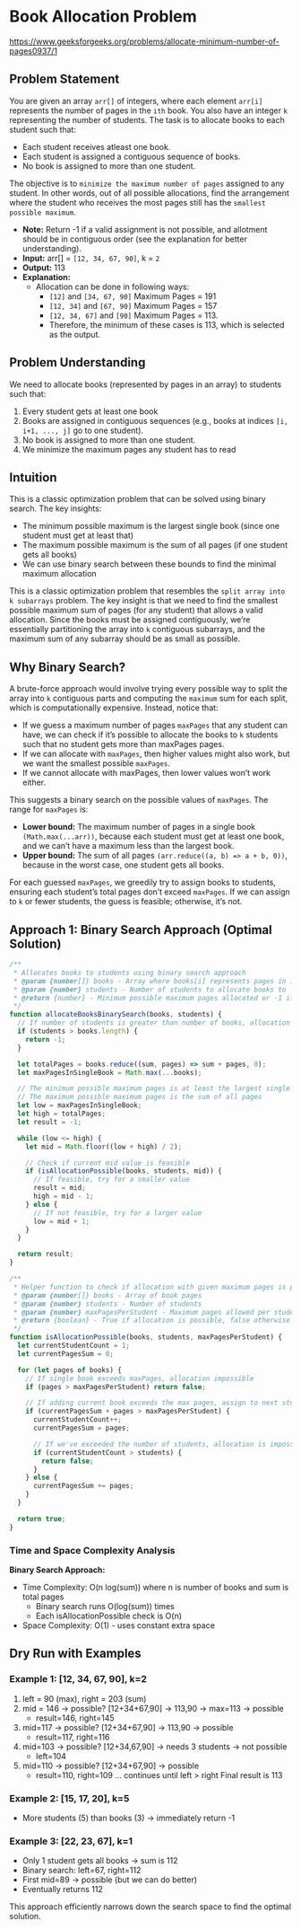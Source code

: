 # Book Allocation Problem

https://www.geeksforgeeks.org/problems/allocate-minimum-number-of-pages0937/1

## Problem Statement

You are given an array `arr[]` of integers, where each element `arr[i]` represents the number of pages in the `ith` book.
You also have an integer `k` representing the number of students. The task is to allocate books to each student such that:

- Each student receives atleast one book.
- Each student is assigned a contiguous sequence of books.
- No book is assigned to more than one student.

The objective is to `minimize the maximum number of pages` assigned to any student.
In other words, out of all possible allocations, find the arrangement where the student who receives the most pages still has the `smallest possible maximum`.

- **Note:** Return -1 if a valid assignment is not possible, and allotment should be in contiguous order (see the explanation for better understanding).
- **Input:** arr[] = `[12, 34, 67, 90]`, k = `2`
- **Output:** 113
- **Explanation:**
  - Allocation can be done in following ways:
    - `[12]` and `[34, 67, 90]` Maximum Pages = 191
    - `[12, 34]` and `[67, 90]` Maximum Pages = 157
    - `[12, 34, 67]` and `[90]` Maximum Pages = 113.
    - Therefore, the minimum of these cases is 113, which is selected as the output.

## Problem Understanding

We need to allocate books (represented by pages in an array) to students such that:

1. Every student gets at least one book
2. Books are assigned in contiguous sequences (e.g., books at indices `[i, i+1, ..., j]` go to one student).
3. No book is assigned to more than one student.
4. We minimize the maximum pages any student has to read

## Intuition

This is a classic optimization problem that can be solved using binary search. The key insights:

- The minimum possible maximum is the largest single book (since one student must get at least that)
- The maximum possible maximum is the sum of all pages (if one student gets all books)
- We can use binary search between these bounds to find the minimal maximum allocation

This is a classic optimization problem that resembles the `split array into k subarrays` problem. The key insight is that we need to find the smallest possible maximum sum of pages (for any student) that allows a valid allocation. Since the books must be assigned contiguously, we’re essentially partitioning the array into `k` contiguous subarrays, and the maximum sum of any subarray should be as small as possible.

## Why Binary Search?

A brute-force approach would involve trying every possible way to split the array into `k` contiguous parts and computing the `maximum` sum for each split, which is computationally expensive. Instead, notice that:

- If we guess a maximum number of pages `maxPages` that any student can have, we can check if it’s possible to allocate the books to `k` students such that no student gets more than maxPages pages.
- If we can allocate with `maxPages`, then higher values might also work, but we want the smallest possible `maxPages`.
- If we cannot allocate with maxPages, then lower values won’t work either.

This suggests a binary search on the possible values of `maxPages`. The range for `maxPages` is:

- **Lower bound:** The maximum number of pages in a single book `(Math.max(...arr))`, because each student must get at least one book, and we can’t have a maximum less than the largest book.
- **Upper bound:** The sum of all pages `(arr.reduce((a, b) => a + b, 0))`, because in the worst case, one student gets all books.

For each guessed `maxPages`, we greedily try to assign books to students, ensuring each student’s total pages don’t exceed `maxPages`. If we can assign to `k` or fewer students, the guess is feasible; otherwise, it’s not.

## Approach 1: Binary Search Approach (Optimal Solution)

```javascript
/**
 * Allocates books to students using binary search approach
 * @param {number[]} books - Array where books[i] represents pages in ith book
 * @param {number} students - Number of students to allocate books to
 * @return {number} - Minimum possible maximum pages allocated or -1 if invalid
 */
function allocateBooksBinarySearch(books, students) {
  // If number of students is greater than number of books, allocation is impossible
  if (students > books.length) {
    return -1;
  }

  let totalPages = books.reduce((sum, pages) => sum + pages, 0);
  let maxPagesInSingleBook = Math.max(...books);

  // The minimum possible maximum pages is at least the largest single book
  // The maximum possible maximum pages is the sum of all pages
  let low = maxPagesInSingleBook;
  let high = totalPages;
  let result = -1;

  while (low <= high) {
    let mid = Math.floor((low + high) / 2);

    // Check if current mid value is feasible
    if (isAllocationPossible(books, students, mid)) {
      // If feasible, try for a smaller value
      result = mid;
      high = mid - 1;
    } else {
      // If not feasible, try for a larger value
      low = mid + 1;
    }
  }

  return result;
}

/**
 * Helper function to check if allocation with given maximum pages is possible
 * @param {number[]} books - Array of book pages
 * @param {number} students - Number of students
 * @param {number} maxPagesPerStudent - Maximum pages allowed per student
 * @return {boolean} - True if allocation is possible, false otherwise
 */
function isAllocationPossible(books, students, maxPagesPerStudent) {
  let currentStudentCount = 1;
  let currentPagesSum = 0;

  for (let pages of books) {
    // If single book exceeds maxPages, allocation impossible
    if (pages > maxPagesPerStudent) return false;

    // If adding current book exceeds the max pages, assign to next student
    if (currentPagesSum + pages > maxPagesPerStudent) {
      currentStudentCount++;
      currentPagesSum = pages;

      // If we've exceeded the number of students, allocation is impossible
      if (currentStudentCount > students) {
        return false;
      }
    } else {
      currentPagesSum += pages;
    }
  }

  return true;
}
```

### Time and Space Complexity Analysis

**Binary Search Approach:**

- Time Complexity: O(n log(sum)) where n is number of books and sum is total pages
  - Binary search runs O(log(sum)) times
  - Each isAllocationPossible check is O(n)
- Space Complexity: O(1) - uses constant extra space

## Dry Run with Examples

### Example 1: [12, 34, 67, 90], k=2

1. left = 90 (max), right = 203 (sum)
2. mid = 146 → possible? [12+34+67,90] → 113,90 → max=113 → possible
   - result=146, right=145
3. mid=117 → possible? [12+34+67,90] → 113,90 → possible
   - result=117, right=116
4. mid=103 → possible? [12+34,67,90] → needs 3 students → not possible
   - left=104
5. mid=110 → possible? [12+34+67,90] → possible
   - result=110, right=109
     ... continues until left > right
     Final result is 113

### Example 2: [15, 17, 20], k=5

- More students (5) than books (3) → immediately return -1

### Example 3: [22, 23, 67], k=1

- Only 1 student gets all books → sum is 112
- Binary search: left=67, right=112
- First mid=89 → possible (but we can do better)
- Eventually returns 112

This approach efficiently narrows down the search space to find the optimal solution.
